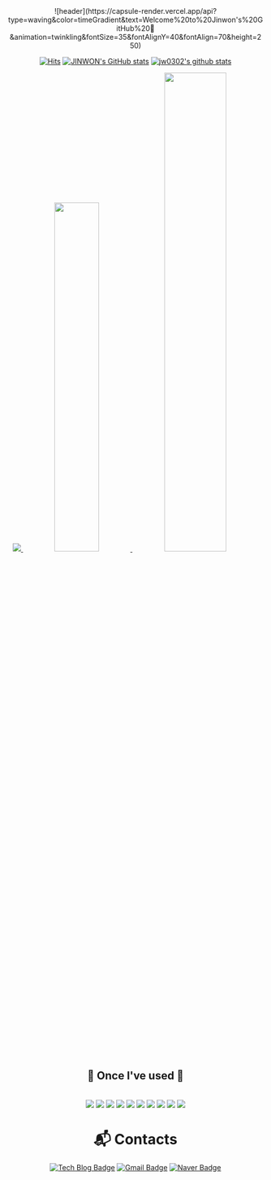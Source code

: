 <div align="center"> 
![header](https://capsule-render.vercel.app/api?type=waving&color=timeGradient&text=Welcome%20to%20Jinwon's%20GitHub%20👋&animation=twinkling&fontSize=35&fontAlignY=40&fontAlign=70&height=250)

[![Hits](https://hits.seeyoufarm.com/api/count/incr/badge.svg?url=https%3A%2F%2Fgithub.com%2Fjw0302&count_bg=%23F29494&title_bg=%232F2E2E&icon=github.svg&icon_color=%23E7E7E7&title=GitHub&edge_flat=false)](https://github.com/jw0402)
[![JINWON's GitHub stats](https://github-readme-stats.vercel.app/api?username=jw0302&include_all_commits=true&theme=nord&hide_border=true&count_private=true)](https://github.com/jw0302/github-readme-stats)
[![jw0302's github stats](https://github-readme-stats.vercel.app/api/top-langs/?username=jw0302&show_icons=true&hide_border=true&title_color=004386&icon_color=004386&layout=compact)](https://github.com/jw0302)

<a href="s">
  <img src="https://github-readme-stats.vercel.app/api/top-langs/?username=jw0302&exclude_repo=jw0302.github.io&layout=compact&theme=tokyonight" />
</a>
<a href="s">
  <img src="https://github-readme-stats.vercel.app/api?username=jw0302&theme=tokyonight&show_icons=true" width="42%" />
</a>
<img src="https://raw.githubusercontent.com/jw0302/github-stats-transparent/output/generated/languages.svg" width="49.2%" />

 <br/>
 <br/>

## 🔨 Once I've used 🔨
  
 <br/>

<img src="https://img.shields.io/badge/JAVA-007396?style=for-the-badge&logo=Java&logoColor=white">
<img src="https://img.shields.io/badge/Spring Boot-6DB33F?style=for-the-badge&logo=spring boot&logoColor=white">
<img src="https://img.shields.io/badge/mysql-4479A1?style=for-the-badge&logo=mysql&logoColor=white"> 
<img src="https://img.shields.io/badge/html5-E34F26?style=flat-square&logo=html5&logoColor=white"> 
<img src="https://img.shields.io/badge/css-1572B6?style=flat-square&logo=css3&logoColor=white"> 
<img src="https://img.shields.io/badge/javascript-F7DF1E?style=flat-square&logo=javascript&logoColor=black">
<img src="https://img.shields.io/badge/python-3776AB?style=flat-square&logo=python&logoColor=white"> 
<img src="https://img.shields.io/badge/Eclipse-2C2255?style=for-the-badge&logo=Eclipse%20IDE&logoColor=white">
<img src="https://img.shields.io/badge/github-181717?style=for-the-badge&logo=github&logoColor=white">
<img src="https://img.shields.io/badge/aws-232F3E?style=for-the-badge&logo=aws&logoColor=white">

# :mailbox_with_mail: Contacts
[![Tech Blog Badge](http://img.shields.io/badge/-Tech%20blog-black?style=flat-square&logo=github&link=https://soo-vely-dev.tistory.com/)](https://soo-vely-dev.tistory.com/)
[![Gmail Badge](https://img.shields.io/badge/Gmail-d14836?style=flat-square&logo=Gmail&logoColor=white&link=mailto:kimsh1691@gmail.com)](mailto:kimsh1691@gmail.com)
[![Naver Badge](https://img.shields.io/badge/Naver-03C75A?style=flat-square&logo=Naver&logoColor=white&link=mailto:rlatngus1691@naver.com)](mailto:rlatngus1691@naver.com)

</div>
